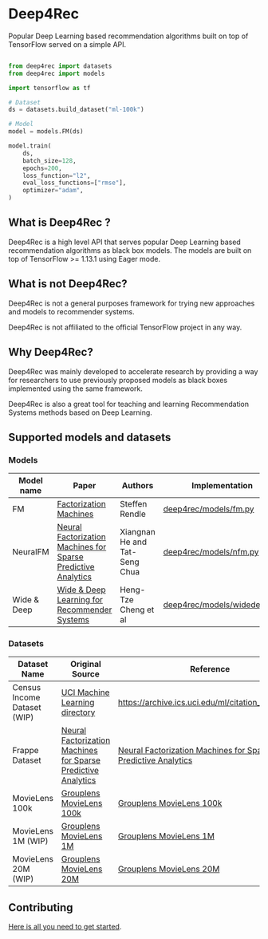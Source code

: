 # Deep4Rec

Popular Deep Learning based recommendation algorithms built on top of TensorFlow served on a simple API.

```python

from deep4rec import datasets
from deep4rec import models

import tensorflow as tf

# Dataset
ds = datasets.build_dataset("ml-100k")

# Model
model = models.FM(ds)

model.train(
    ds,
    batch_size=128,
    epochs=200,
    loss_function="l2",
    eval_loss_functions=["rmse"],
    optimizer="adam",
)
```

## What is Deep4Rec ?

Deep4Rec is a high level API that serves popular Deep Learning based recommendation algorithms as black box models. The models are built on top of TensorFlow >= 1.13.1 using Eager mode.

## What is not Deep4Rec?

Deep4Rec is not a general purposes framework for trying new approaches and models to recommender systems.

Deep4Rec is not affiliated to the official TensorFlow project in any way.

## Why Deep4Rec?

Deep4Rec was mainly developed to accelerate research by providing a way for researchers to use previously proposed models as black boxes implemented using the same framework.

Deep4Rec is also a great tool for teaching and learning Recommendation Systems methods based on Deep Learning.

## Supported models and datasets

### Models

| Model name  | Paper                                                                                                                        | Authors                       | Implementation                                             | Example                                                                  |
|-------------|------------------------------------------------------------------------------------------------------------------------------|-------------------------------|------------------------------------------------------------|------------------------------------------------------------------------------|
| FM          | [Factorization Machines](https://www.csie.ntu.edu.tw/~b97053/paper/Rendle2010FM.pdf)                                         | Steffen Rendle                | [deep4rec/models/fm.py](deep4rec/models/fm.py)             | [examples/frappe_fm.py](examples/frappe_fm.py)                               |
| NeuralFM    | [Neural Factorization Machines for Sparse Predictive Analytics](http://www.comp.nus.edu.sg/~xiangnan/papers/sigir17-nfm.pdf) | Xiangnan He and Tat-Seng Chua | [deep4rec/models/nfm.py](deep4rec/models/nfm.py)           | [examples/frappe_nfm.py](examples/frappe_nfm.py)                             |
| Wide & Deep | [Wide & Deep Learning for Recommender Systems](https://arxiv.org/abs/1606.07792)                                             | Heng-Tze Cheng et al          | [deep4rec/models/widedeep.py](deep4rec/models/widedeep.py) | [examples/census_dataset_wide_deep.py](examples/census_dataset_wide_deep.py) |

### Datasets

| Dataset Name          | Original Source                                                                                                              | Reference                                                                                                                    | Implementation                                           | Use example                                                                  |
|-----------------------|------------------------------------------------------------------------------------------------------------------------------|------------------------------------------------------------------------------------------------------------------------------|----------------------------------------------------------|------------------------------------------------------------------------------|
| Census Income Dataset (WIP) | [UCI Machine Learning directory](https://archive.ics.uci.edu/ml/machine-learning-databases/adult)                            | https://archive.ics.uci.edu/ml/citation_policy.html                                                                          | [deep4rec/dataset/census.py](deep4rec/dataset/census.py) | [examples/census_dataset_wide_deep.py](examples/census_dataset_wide_deep.py) |
| Frappe Dataset        | [Neural Factorization Machines for Sparse Predictive Analytics](http://www.comp.nus.edu.sg/~xiangnan/papers/sigir17-nfm.pdf) | [Neural Factorization Machines for Sparse Predictive Analytics](http://www.comp.nus.edu.sg/~xiangnan/papers/sigir17-nfm.pdf) | [deep4rec/dataset/frappe.py](deep4rec/dataset/frappe.py) | [examples/frappe_nfm.py](examples/frappe_nfm.py)                             |
| MovieLens 100k        | [Grouplens MovieLens 100k](https://grouplens.org/datasets/movielens/100k/)                                                   | [Grouplens MovieLens 100k ]( https://grouplens.org/datasets/movielens/100k/)                                                | [deep4rec/dataset/ml100k.py](deep4rec/dataset/ml100k.py) | [examples/ml_100k_fm.py](examples/ml_100k_fm.py)                              |
| MovieLens 1M (WIP)          | [Grouplens MovieLens 1M](https://grouplens.org/datasets/movielens/1m/)                                                       | [Grouplens MovieLens 1M](https://grouplens.org/datasets/movielens/1m/)                                                       | [deep4rec/dataset/ml.py](deep4rec/dataset/ml.py)        | [examples/ml_1m_wide_deep.py](examples/ml_1m_wide_deep.py)                  |
| MovieLens 20M (WIP)         | [Grouplens MovieLens 20M](https://grouplens.org/datasets/movielens/20m/)                                                     | [Grouplens MovieLens 20M](https://grouplens.org/datasets/movielens/20m/)                                                     | [deep4rec/dataset/ml.py](deep4rec/dataset/ml.py)       |                                                                              |



## Contributing

[Here is all you need to get started](CONTRIBUTE.md).
